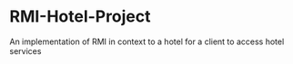 # RMI-Hotel-Project
An implementation of RMI in context to a hotel for a client to access hotel services
